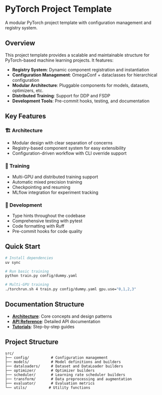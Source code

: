 # PyTorch Project Template

A modular PyTorch project template with configuration management and registry system.

## Overview

This project template provides a scalable and maintainable structure for PyTorch-based machine learning projects. It features:

- **Registry System**: Dynamic component registration and instantiation
- **Configuration Management**: OmegaConf + dataclasses for hierarchical configuration
- **Modular Architecture**: Pluggable components for models, datasets, optimizers, etc.
- **Distributed Training**: Support for DDP and FSDP
- **Development Tools**: Pre-commit hooks, testing, and documentation

## Key Features

### 🏗️ Architecture
- Modular design with clear separation of concerns
- Registry-based component system for easy extensibility
- Configuration-driven workflow with CLI override support

### 🚀 Training
- Multi-GPU and distributed training support
- Automatic mixed precision training
- Checkpointing and resuming
- MLflow integration for experiment tracking

### 🔧 Development
- Type hints throughout the codebase
- Comprehensive testing with pytest
- Code formatting with Ruff
- Pre-commit hooks for code quality

## Quick Start

```bash
# Install dependencies
uv sync

# Run basic training
python train.py config/dummy.yaml

# Multi-GPU training
./torchrun.sh 4 train.py config/dummy.yaml gpu.use="0,1,2,3"
```

## Documentation Structure

- **[Architecture](architecture/overview.md)**: Core concepts and design patterns
- **[API Reference](api/config.md)**: Detailed API documentation
- **[Tutorials](tutorials/getting-started.md)**: Step-by-step guides

## Project Structure

```
src/
├── config/          # Configuration management
├── models/          # Model definitions and builders
├── dataloaders/     # Dataset and DataLoader builders
├── optimizer/       # Optimizer builders
├── scheduler/       # Learning rate scheduler builders
├── transform/       # Data preprocessing and augmentation
├── evaluator/       # Evaluation metrics
└── utils/          # Utility functions
```